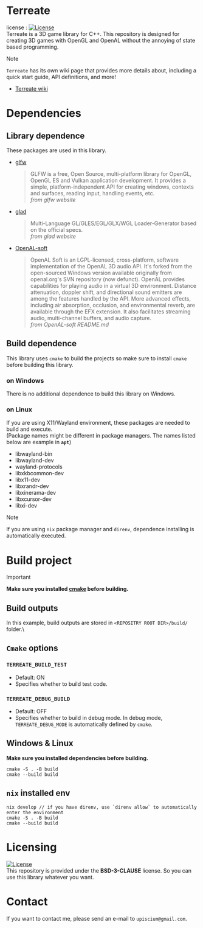 # Terreate
license : [![License](https://img.shields.io/badge/License-BSD_3--Clause-blue.svg)](https://opensource.org/licenses/BSD-3-Clause)\
Terreate is a 3D game library for C++. This repository is designed for creating 3D games with OpenGL and OpenAL without the annoying of state based programming.
> [!NOTE]
> `Terreate` has its own wiki page that provides more details about, including a quick start guide, API definitions, and more!
> - [Terreate wiki](https://upiscium.github.io/Terreate-Wiki/)

# Dependencies
## Library dependence
These packages are used in this library.
- [glfw](https://www.glfw.org/docs/latest/)
  > GLFW is a free, Open Source, multi-platform library for OpenGL, OpenGL ES and Vulkan application development. It provides a simple, platform-independent API for creating windows, contexts and surfaces, reading input, handling events, etc.\
  *from glfw website*
- [glad](https://glad.dav1d.de/)
  > Multi-Language GL/GLES/EGL/GLX/WGL Loader-Generator based on the official specs.\
  *from glad website*
- [OpenAL-soft](https://github.com/kcat/openal-soft.git)
  > OpenAL Soft is an LGPL-licensed, cross-platform, software implementation of the OpenAL 3D audio API. It's forked from the open-sourced Windows version available originally from openal.org's SVN repository (now defunct). OpenAL provides capabilities for playing audio in a virtual 3D environment. Distance attenuation, doppler shift, and directional sound emitters are among the features handled by the API. More advanced effects, including air absorption, occlusion, and environmental reverb, are available through the EFX extension. It also facilitates streaming audio, multi-channel buffers, and audio capture.\
  *from OpenAL-soft README.md*

## Build dependence
This library uses `cmake` to build the projects so make sure to install `cmake` before building this library. 

### on Windows
There is no additional dependence to build this library on Windows.

### on Linux
If you are using X11/Wayland environment, these packages are needed to build and execute.\
(Package names might be different in package managers. The names listed below are example in **`apt`**)
- libwayland-bin
- libwayland-dev
- wayland-protocols
- libxkbcommon-dev
- libx11-dev
- libxrandr-dev
- libxinerama-dev
- libxcursor-dev
- libxi-dev

> [!NOTE]
> If you are using `nix` package manager and `direnv`, dependence installing is automatically executed.

# Build project
> [!IMPORTANT]
> **Make sure you installed [cmake](https://cmake.org/) before building.**

## Build outputs
In this example, build outputs are stored in `<REPOSITRY ROOT DIR>/build/` folder.\

## `Cmake` options
### `TERREATE_BUILD_TEST`
- Default: ON
- Specifies whether to build test code.

### `TERREATE_DEBUG_BUILD`
- Default: OFF
- Specifies whether to build in debug mode. In debug mode, `TERREATE_DEBUG_MODE` is automatically defined by `cmake`.

## Windows & Linux
**Make sure you installed dependencies before building.**
```shell
cmake -S . -B build
cmake --build build
```

## `nix` installed env
```shell
nix develop // if you have direnv, use `direnv allow` to automatically enter the environment
cmake -S . -B build
cmake --build build
```

# Licensing
[![License](https://img.shields.io/badge/License-BSD_3--Clause-blue.svg)](https://opensource.org/licenses/BSD-3-Clause)\
This repository is provided under the **BSD-3-CLAUSE** license. So you can use this library whatever you want.

# Contact
If you want to contact me, please send an e-mail to `upiscium@gmail.com`.
